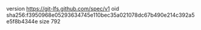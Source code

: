 version https://git-lfs.github.com/spec/v1
oid sha256:f3950968e05293634745e110bec35a021078dc67b490e214c392a5e5f8b4344e
size 792
